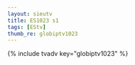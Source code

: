 ```yaml
--- 
layout: sieutv
title: ES1023 s1
tags: [EStv]
thumb_re: globiptv1023
---
```

{% include tvadv key="globiptv1023" %} 

